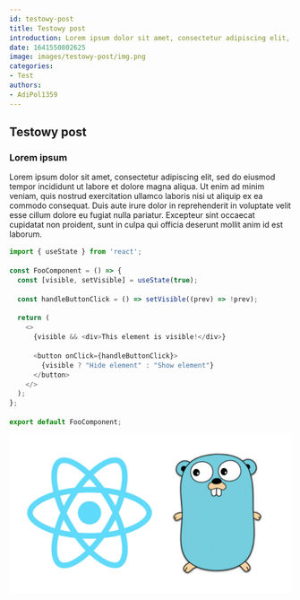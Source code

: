 ```yaml
---
id: testowy-post
title: Testowy post
introduction: Lorem ipsum dolor sit amet, consectetur adipiscing elit, sed do eiusmod tempor incididunt ut labore et dolore magna aliqua. Ut enim ad minim veniam, quis nostrud exercitation ullamco laboris nisi ut aliquip ex ea commodo consequat. Duis aute irure dolor in reprehenderit in voluptate velit esse cillum dolore eu fugiat nulla pariatur. Excepteur sint occaecat cupidatat non proident, sunt in culpa qui officia deserunt mollit anim id est laborum.
date: 1641550802625
image: images/testowy-post/img.png
categories:
- Test
authors:
- AdiPol1359
---
```


## Testowy post

### Lorem ipsum
Lorem ipsum dolor sit amet, consectetur adipiscing elit, sed do eiusmod tempor incididunt ut labore et dolore magna aliqua. Ut enim ad minim veniam, quis nostrud exercitation ullamco laboris nisi ut aliquip ex ea commodo consequat. Duis aute irure dolor in reprehenderit in voluptate velit esse cillum dolore eu fugiat nulla pariatur. Excepteur sint occaecat cupidatat non proident, sunt in culpa qui officia deserunt mollit anim id est laborum.

```js
import { useState } from 'react';

const FooComponent = () => {
  const [visible, setVisible] = useState(true);

  const handleButtonClick = () => setVisible((prev) => !prev);

  return (
    <>
      {visible && <div>This element is visible!</div>}

      <button onClick={handleButtonClick}>
        {visible ? "Hide element" : "Show element"}
      </button>
    </>
  );
};

export default FooComponent;
```

![img](images/testowy-post/img.png)
